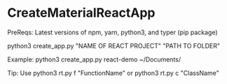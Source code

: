 # CreateMaterialReactApp

PreReqs: Latest versions of npm, yarn, python3, and typer (pip package)

python3 create_app.py "NAME OF REACT PROJECT" "PATH TO FOLDER"

Example: python3 create_app.py react-demo ~/Documents/

Tip: Use python3 rt.py f "FunctionName" or python3 rt.py c "ClassName"